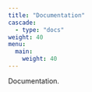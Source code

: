 ```yaml
---
title: "Documentation"
cascade:
  - type: "docs"
weight: 40
menu:
  main:
    weight: 40
---
```


Documentation.